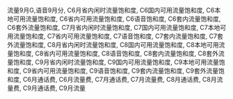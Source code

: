 流量9月G,语音9月分,
C6月省内闲时流量饱和度,
C6国内可用流量饱和度,
C6本地可用流量饱和度,
C6省内可用流量饱和度,
C6语音饱和度,
C6套内流量饱和度,
C6套外流量饱和度,
C7月省内闲时流量饱和度,
C7国内可用流量饱和度,
C7本地可用流量饱和度,
C7省内可用流量饱和度,
C7语音饱和度,
C7套内流量饱和度,
C7套外流量饱和度,
C8月省内闲时流量饱和度,
C8国内可用流量饱和度,
C8本地可用流量饱和度,
C8省内可用流量饱和度,
C8语音饱和度,
C8套内流量饱和度,
C8套外流量饱和度,
C9月省内闲时流量饱和度,
C9国内可用流量饱和度,
C9本地可用流量饱和度,
C9省内可用流量饱和度,
C9语音饱和度,
C9套内流量饱和度,
C9套外流量饱和度,
C6月通话费,
C6月流量费,
C7月通话费,
C7月流量费,
C8月通话费,
C8月流量费,
C9月通话费,
C9月流量